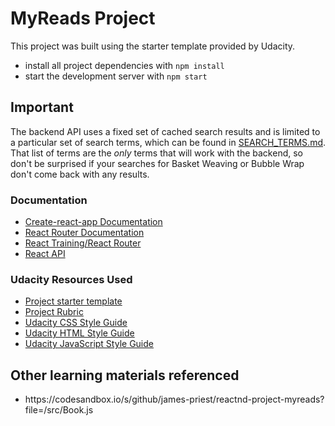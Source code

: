 # MyReads Project

This project was built using the starter template provided by Udacity.

* install all project dependencies with `npm install`
* start the development server with `npm start`

## Important
The backend API uses a fixed set of cached search results and is limited to a particular set of search terms, which can be found in [SEARCH_TERMS.md](SEARCH_TERMS.md). That list of terms are the _only_ terms that will work with the backend, so don't be surprised if your searches for Basket Weaving or Bubble Wrap don't come back with any results.

<h3>Documentation</h3>
<ul>
<li><a href="https://github.com/facebookincubator/create-react-app">Create-react-app Documentation</a></li>
<li><a href="http://knowbody.github.io/react-router-docs/" rel="nofollow">React Router Documentation</a></li>
<li><a href="https://reacttraining.com/react-router/web/api/BrowserRouter" rel="nofollow">React Training/React Router</a></li>
<li><a href="https://facebook.github.io/react/docs/react-api.html" rel="nofollow">React API</a></li>
</ul>

<h3>Udacity Resources Used</h3>
<ul>
<li><a href="https://github.com/udacity/reactnd-project-myreads-starter">Project starter template</a></li>
<li><a href="https://review.udacity.com/#!/rubrics/918/view" rel="nofollow">Project Rubric</a></li>
<li><a href="http://udacity.github.io/frontend-nanodegree-styleguide/css.html" rel="nofollow">Udacity CSS Style Guide</a></li>
<li><a href="http://udacity.github.io/frontend-nanodegree-styleguide/index.html" rel="nofollow">Udacity HTML Style Guide</a></li>
<li><a href="http://udacity.github.io/frontend-nanodegree-styleguide/javascript.html" rel="nofollow">Udacity JavaScript Style Guide</a></li>
</ul>

## Other learning materials referenced
<ul>
  <li>https://codesandbox.io/s/github/james-priest/reactnd-project-myreads?file=/src/Book.js</li>
</ul>
